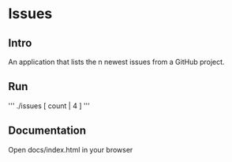 # Issues

## Intro

An application that lists the n newest issues from a GitHub project.

## Run 

'''
./issues <user> <project> [ count | 4 ]
'''

## Documentation

Open docs/index.html in your browser